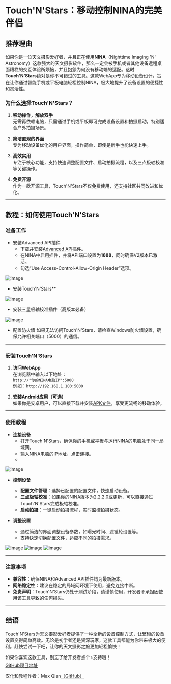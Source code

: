 # Touch'N'Stars：移动控制NINA的完美伴侣

## 推荐理由

如果你是一位天文摄影爱好者，并且正在使用**NINA**（Nighttime Imaging 'N' Astronomy）这款强大的天文摄影软件，那么一定会被手机或者其他设备远程桌面糟糕的交互体验所烦恼，并且抱怨为何没有移动端的适配。这时**Touch'N'Stars**绝对是你不可错过的工具。这款WebApp专为移动设备设计，旨在让你通过智能手机或平板电脑轻松控制NINA，极大地提升了设备设置的便捷性和灵活性。

### 为什么选择Touch'N'Stars？

1. **移动操作，解放双手**  
   无需再依赖电脑，只需通过手机或平板即可完成设备设置和拍摄启动，特别适合户外拍摄场景。

2. **简洁直观的界面**  
   专为移动设备优化的用户界面，操作简单，即使是新手也能快速上手。

3. **高效实用**  
   专注于核心功能，支持快速调整配置文件、启动拍摄流程，以及三点极轴校准等关键操作。

4. **免费开源**  
   作为一款开源工具，Touch'N'Stars不仅免费使用，还支持社区共同改进和优化。

---

## 教程：如何使用Touch'N'Stars

### 准备工作

+ 安装Advanced API插件
  + 下载并安装[Advanced API插件](https://github.com/Touch-N-Stars/N.I.N.A-Plugin-for-Touch-N-Stars)。
  + 在NINA中启用插件，并将API端口设置为**1888**，同时确保V2版本已激活。
  + 勾选“Use Access-Control-Allow-Origin Header”选项。

![image](./plugin1.png)

+ 安装Touch'N'Stars**
  
![image](./plugin3.png)

+ 安装三星极轴校准插件（高版本必备）

![image](./plugin2.png)

+ 配置防火墙
   如果无法访问Touch'N'Stars，请检查Windows防火墙设置，确保允许相关端口（5000）的通信。

---

### 安装Touch'N'Stars

1. **访问WebApp**  
   在浏览器中输入以下地址：  
   `http://"你的NINA电脑IP":5000`  
   例如：`http://192.168.1.100:5000`

2. **安装Android应用（可选）**  
   如果你是安卓用户，可以直接下载并安装[APK文件](https://github.com/Touch-N-Stars/Touch-N-Stars/releases)，享受更流畅的移动体验。

---

### 使用教程

+ **连接设备**  
  + 打开Touch'N'Stars，确保你的手机或平板与运行NINA的电脑处于同一局域网。
  + 输入NINA电脑的IP地址，点击连接。
  +

![image](app1.jpg)

+ **控制设备**  
  + **配置文件管理**：选择已配置的配置文件，快速启动设备。
  + **三点极轴校准**：如果你的NINA版本为2.2.2.0或更新，可以直接通过Touch'N'Stars完成极轴校准。
  + **启动拍摄**：一键启动拍摄流程，实时监控拍摄状态。

+ **调整设置**  
  + 通过简洁的界面调整设备参数，如曝光时间、滤镜轮设置等。
  + 支持快速切换配置文件，适应不同的拍摄需求。

![image](app2.jpg)
![image](app3.jpg)
![image](app4.jpg)

---

### 注意事项

+ **兼容性**：确保NINA和Advanced API插件均为最新版本。
+ **网络稳定性**：建议在稳定的局域网环境下使用，避免连接中断。
+ **免责声明**：Touch'N'Stars仍处于测试阶段，请谨慎使用，开发者不承担因使用该工具导致的任何损失。

---

## 结语

Touch'N'Stars为天文摄影爱好者提供了一种全新的设备控制方式，让繁琐的设备设置变得简单高效。无论是初学者还是资深玩家，这款工具都能为你带来极大的便利。赶快尝试一下吧，让你的天文摄影之旅更加轻松愉快！

如果你喜欢这款工具，别忘了给开发者点个⭐️支持哦！  
[GitHub项目地址](https://github.com/Touch-N-Stars/Touch-N-Stars)

汉化和教程作者：Max Qian[（GitHub）](https://github.com/AstroAir)
